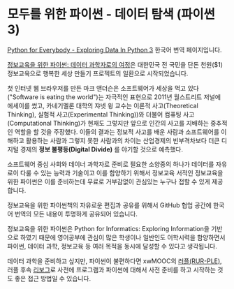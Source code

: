 # 모두를 위한 파이썬 - 데이터 탐색 (파이썬3)

[Python for Everybody - Exploring Data In Python 3](http://www.pythonlearn.com/) 한국어 번역 페이지입니다. 

[정보교육을 위한 파이썬: 데이터 과학자로의 여정](http://python.xwmooc.org/)은 대한민국 전 국민을 단돈 천원($1) 정보교육으로 행복한 세상 만들기 프로젝트의 일환으로 시작되었습니다.

첫 인터넷 웹 브라우저를 만든 마크 앤더슨은 소프트웨어가 세상을 먹고 있다("Software is eating the world")는 자극적인 표현으로 2011년 월스트리트 저널에 에세이를 썼고, 카네기멜론 대학의 쟈넷 윙 교수는 이론적 사고(Theoretical Thinking), 실험적 사고(Experimental Thinking))와 더불어 컴퓨팅 사고(Computational Thinking)가 현재도 그렇지만 앞으로 인간의 사고를 지배하는 중추적인 역할을 할 것을 주장했다. 이들의 결과는 정보적 사고를 배운 사람과 소프트웨어를 이해하고 활용하는 사람과 그렇지 못한 사람과의 차이는 산업경제의 빈부격차보다 더큰 디지털 경제의 **정보 불평등(Digital Divide)** 를 야기할 것으로 예측했다.

소프트웨어 중심 사회와 데이너 과학자로 준비로 필요한 소양중의 하나가 데이터를 자유로이 다룰 수 있는 능력과 기술이고 이를 함양하기 위해서 정보교육 서적인 정보교육을 위한 파이썬은 이를 준비하는데 무료로 거부감없이 관심있는 누구나 접할 수 있게 제공합니다.

정보교육을 위한 파이썬책의 자유로운 편집과 공유를 위해서 GitHub 협업 공간에 한국어 번역의 모든 내용이 투명하게 공유되어 있습니다.

정보교육을 위한 파이썬은 Python for Informatics: Exploring Information을 기반으로 하였기 때문에 영어공부에 관심이 많은 학생이나 일반인도 어학시력을 함양하면서 파이썬, 데이터 과학, 정보교육 등 여러 목적을 동시에 달성할 수 있다고 생각됩니다.

데이터 과학을 준비하고 싶지만, 파이썬이 불편하다면 xwMOOC의 [러플(RUR-PLE)](http://rur-ple.xwmooc.org), 러플 후속 [리보그](http://reeborg.xwmooc.org)로 사전에 프로그램과 파이썬에 대해서 사전 준비를 하고 시작하는 것도 좋은 접근 방법일 수 있습니다.